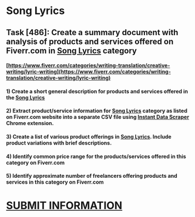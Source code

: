 # Song Lyrics
## Task [486]: Create a summary document with analysis of products and services offered on Fiverr.com in [Song Lyrics](https://www.fiverr.com/categories/writing-translation/creative-writing/lyric-writing) category
#### [https://www.fiverr.com/categories/writing-translation/creative-writing/lyric-writing](https://www.fiverr.com/categories/writing-translation/creative-writing/lyric-writing)
#### 1) Create a short general description for products and services offered in the [Song Lyrics](https://www.fiverr.com/categories/writing-translation/creative-writing/lyric-writing)
#### 2) Extract product/service information for [Song Lyrics](https://www.fiverr.com/categories/writing-translation/creative-writing/lyric-writing) category as listed on Fiverr.com website into a separate CSV file using [Instant Data Scraper](https://chrome.google.com/webstore/detail/instant-data-scraper/ofaokhiedipichpaobibbnahnkdoiiah) Chrome extension.
#### 3) Create a list of various product offerings in [Song Lyrics](https://www.fiverr.com/categories/writing-translation/creative-writing/lyric-writing). Include product variations with brief descriptions.
#### 4) Identify common price range for the products/services offered in this category on Fiverr.com
#### 5) Identify approximate number of freelancers offering products and services in this category on Fiverr.com

# [SUBMIT INFORMATION](https://forms.office.com/r/8AEKjkLxKG)
